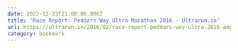 ```yaml
---
date: 2022-12-23T21:00:06.000Z
title: 'Race Report: Peddars Way Ultra Marathon 2016 - Ultrarun.in'
url: https://ultrarun.in/2016/02/race-report-peddars-way-ultra-2016-angels-and-demons/
category: bookmark
---
```

